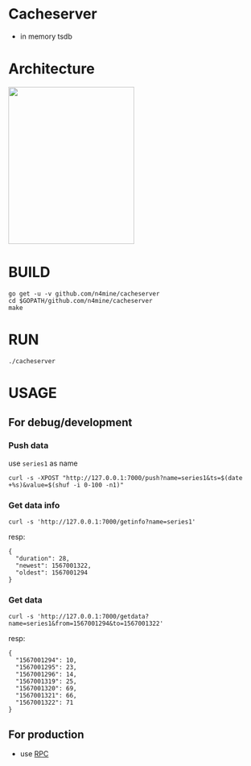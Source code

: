 # Cacheserver

* in memory tsdb

# Architecture

<img width="250" height="312" src="https://n4mine.github.io/img/cacheserver.png"/>



# BUILD

```
go get -u -v github.com/n4mine/cacheserver
cd $GOPATH/github.com/n4mine/cacheserver
make
```

# RUN

```
./cacheserver
```

# USAGE

## For debug/development

### Push data

use `series1` as name

```
curl -s -XPOST "http://127.0.0.1:7000/push?name=series1&ts=$(date +%s)&value=$(shuf -i 0-100 -n1)"
```

### Get data info

```
curl -s 'http://127.0.0.1:7000/getinfo?name=series1'
```

resp:

```
{
  "duration": 28,
  "newest": 1567001322,
  "oldest": 1567001294
}
```

### Get data

```
curl -s 'http://127.0.0.1:7000/getdata?name=series1&from=1567001294&to=1567001322'
```

resp:

```
{
  "1567001294": 10,
  "1567001295": 23,
  "1567001296": 14,
  "1567001319": 25,
  "1567001320": 69,
  "1567001321": 66,
  "1567001322": 71
}

```

## For production

* use [RPC](./rpc/cacheserver.go)
